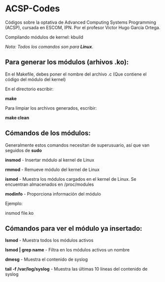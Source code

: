 # ACSP-Codes
Códigos sobre la optativa de Advanced Computing Systems Programming (ACSP), cursada en ESCOM, IPN. Por el profesor Victor Hugo García Ortega.

Compilando módulos de kernel: kbuild

*Nota: Todos los comandos son para **Linux***.

## Para generar los módulos (arhivos .ko):
En el Makefile, debes poner el nombre del archivo .c (Que contiene el código del módulo del kernel)

En el directorio escribir:

**make**

Para limpiar los archivos generados, escribir:

**make clean**

## Cómandos de los módulos:
Generalmente estos comandos necesitan de superusuario, así que van seguidos de **sudo**

**insmod**    - Insertar módulo al kernel de Linux

**rmmod**     - Remueve módulo del kernel de Linux

**ismod**     - Muestra los módulos cargados en el kernel de Linux. Se encuentran almacenados en /proc/modules

**modinfo**   - Proporciona información del módulo

Ejemplo:

insmod file.ko

## Cómandos para ver el módulo ya insertado:
**lsmod**                     - Muestra todos los módulos activos

**lsmod | grep name**         - Filtra en los módulos activos un nombre

**dmesg**                     - Muestra el contenido de syslog

**tail -f /var/log/syslog**   - Muestra las últimas 10 líneas del contenido de syslog

